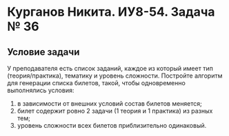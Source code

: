 # Курганов Никита. ИУ8-54. Задача № 36

## Условие задачи
У преподавателя есть список заданий, каждое из который имеет тип (теория/практика), тематику и уровень сложности. Постройте алгоритм для генерации списка билетов, такой, чтобы одновременно выполнялись условия:
1) в зависимости от внешних условий состав билетов меняется;
2) билет содержит ровно 2 задачи (1 теория и 1 практика) из разных тем;
3) уровень сложности всех билетов приблизительно одинаковый.

